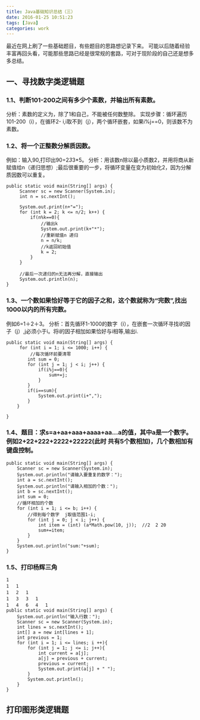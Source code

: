 ```yaml
---
title: Java基础知识总结（三）
date: 2016-01-25 10:51:23
tags: [Java]
categories: work
---
```


最近在网上刷了一些基础题目，有些题目的思路想记录下来。
可能以后随着经验丰富再回头看，可能那些思路已经是很常规的套路，可对于现阶段的自己还是想多多总结。

<!-- more -->

## 一、寻找数字类逻辑题
### 1.1、判断101-200之间有多少个素数，并输出所有素数。
分析：素数的定义为，除了1和自己，不能被任何数整除。
实现步骤：循环遍历101-200（i），在循环2- i,i取不到（j），两个循环嵌套，如果i%j==0，则该数不为素数。

### 1.2、将一个正整数分解质因数。
例如：输入90,打印出90=2*3*3*5。
分析：用该数n除以最小质数2，并用将商从新赋值给n（递归思想）;最后很重要的一步，将循环变量在变为初始化2，因为分解质因数可以重复。
```
public static void main(String[] args) {
     Scanner sc = new Scanner(System.in);
     int n = sc.nextInt();
     
     System.out.print(n+"=");
     for (int k = 2; k <= n/2; k++) {
         if(n%k==0){
             //输出k
             System.out.print(k+"*");
             //重新赋值n 递归
             n = n/k;
             //k返回初始值
             k = 2;
         }
     }
     
     //最后一次递归的n无法再分解，直接输出
     System.out.println(n);
}
```

### 1.3、一个数如果恰好等于它的因子之和，这个数就称为“完数”,找出1000以内的所有完数。
例如6=1＋2＋3。
分析：首先循环1-1000的数字（i），在嵌套一次循环寻找i的因子（j）,j必须小于i。将i的因子相加如果恰好与i相等,输出i.
```
public static void main(String[] args) {
     for (int i = 1; i <= 1000; i++) {
         //每次循环前要清零
        int sum = 0;
        for (int j = 1; j < i; j++) {
            if(i%j==0){
                sum+=j;
            } 
        }
        if(i==sum){
            System.out.print(i+",");
        }
    }
    
}
```

### 1.4、题目：求s=a+aa+aaa+aaaa+aa...a的值，其中a是一个数字。例如2+22+222+2222+22222(此时 共有5个数相加)，几个数相加有键盘控制。
```
public static void main(String[] args) {
    Scanner sc = new Scanner(System.in);
    System.out.println("请输入要重复的数字：");
    int a = sc.nextInt();
    System.out.println("请输入相加的个数：");
    int b = sc.nextInt();
    int sum = 0;
    //循环相加的个数
    for (int i = 1; i <= b; i++) {
        //得到每个数字  j取值范围1-i;
        for (int j = 0; j < i; j++) {
            int item = (int) (a*Math.pow(10, j));  //2  2 20
            sum+=item;
        }
    }
    System.out.println("sum:"+sum);
}
```

### 1.5、打印杨辉三角
```
1
1 　1
1 　2 　1
1　 3 　3　 1
1　 4　 6 　4 　1
public static void main(String[] args) {
    System.out.println("输入行数：");
    Scanner sc = new Scanner(System.in);
    int lines = sc.nextInt();
    int[] a = new int[lines + 1];
    int previous = 1;
    for (int i = 1; i <= lines; i ++){
        for (int j = 1; j <= i; j++){
            int current = a[j];
            a[j] = previous + current;
            previous = current;
            System.out.print(a[j] + " ");
        }
        System.out.println();
    }
}
```



































 


## 打印图形类逻辑题